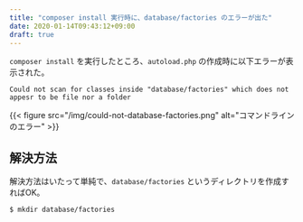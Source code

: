 ```yaml
---
title: "composer install 実行時に、database/factories のエラーが出た"
date: 2020-01-14T09:43:12+09:00
draft: true
---
```


`composer install` を実行したところ、`autoload.php` の作成時に以下エラーが表示された。

`Could not scan for classes inside "database/factories" which does not appesr to be file nor a folder`

{{< figure src="/img/could-not-database-factories.png" alt="コマンドラインのエラー" >}}

## 解決方法
解決方法はいたって単純で、`database/factories` というディレクトリを作成すればOK。

```sh
$ mkdir database/factories
```

